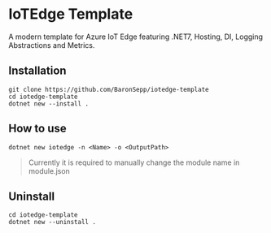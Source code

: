 # IoTEdge Template

A modern template for Azure IoT Edge featuring .NET7, Hosting, DI, Logging Abstractions and Metrics.

## Installation

```shell
git clone https://github.com/BaronSepp/iotedge-template
cd iotedge-template
dotnet new --install .
```

## How to use

```shell
dotnet new iotedge -n <Name> -o <OutputPath>
```

> Currently it is required to manually change the module name in module.json

## Uninstall

```shell
cd iotedge-template
dotnet new --uninstall .
```
